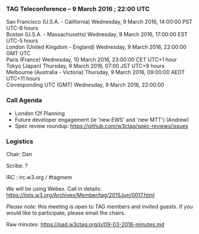 ### TAG Teleconference – 9 March 2016 ; 22:00 UTC

San Francisco (U.S.A. - California)	Wednesday, 9 March 2016, 14:00:00	PST	UTC-8 hours  
Boston (U.S.A. - Massachusetts)	Wednesday, 9 March 2016, 17:00:00	EST	UTC-5 hours  
London (United Kingdom - England)	Wednesday, 9 March 2016, 22:00:00	GMT	UTC  
Paris (France)	Wednesday, 10 March 2016, 23:00:00	CET	UTC+1 hour  
Tokyo (Japan)	Thursday, 9 March 2016, 07:00	JST	UTC+9 hours  
Melbourne (Australia - Victoria)	Thursday, 9 March 2016, 09:00:00	AEDT	UTC+11 hours  
Corresponding UTC (GMT)	Wednesday, 9 March 2016, 22:00:00	 

### Call Agenda
* London f2f Planning
* Future developer engagement (ie 'new EWS' and 'new MTT') (Andrew)
* Spec review roundup: https://github.com/w3ctag/spec-reviews/issues

### Logistics

Chair: Dan

Scribe: ?

IRC : irc.w3.org / #tagmem

We will be using Webex. Call in details: https://lists.w3.org/Archives/Member/tag/2015Jun/0017.html

*Please note*: this meeting is open to TAG members and invited guests. If you would like to participate, please email the chairs.

Raw minutes: https://pad.w3ctag.org/p/09-03-2016-minutes.md
